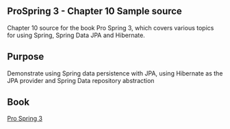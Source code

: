## ProSpring 3 - Chapter 10 Sample source
Chapter 10 source for the book Pro Spring 3, which covers various topics for using Spring, Spring Data JPA and Hibernate. 

## Purpose
Demonstrate using Spring data persistence with JPA, using Hibernate as the JPA provider and Spring Data repository abstraction

## Book
[Pro Spring 3](http://www.apress.com/9781430241072) 